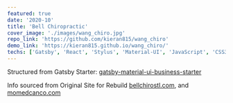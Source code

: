 ```yaml
---
featured: true
date: '2020-10'
title: 'Bell Chiropractic'
cover_image: './images/wang_chiro.jpg'
repo_link: 'https://github.com/kieran815/wang_chiro'
demo_link: 'https://kieran815.github.io/wang_chiro/'
techs: ['Gatsby', 'React', 'Stylus', 'Material-UI', 'JavaScript', 'CSS3']
---
```


Structured from Gatsby Starter:
[gatsby-material-ui-business-starter](https://bluepeter.github.io/gatsby-material-ui-business-starter/)

Info sourced from Original Site for Rebuild [bellchirostl.com](https://www.bellchirostl.com/), and [momedcanco.com](https://www.momedcanco.com/)
